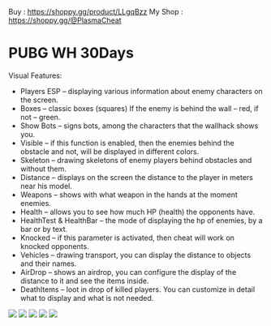 Buy : https://shoppy.gg/product/LLgqBzz
My Shop : https://shoppy.gg/@PlasmaCheat

# PUBG WH 30Days

Visual Features:

* Players ESP – displaying various information about enemy characters on the screen.
* Boxes – classic boxes (squares) If the enemy is behind the wall – red, if not – green.
* Show Bots – signs bots, among the characters that the wallhack shows you.
* Visible – if this function is enabled, then the enemies behind the obstacle and not, will be displayed in different colors.
* Skeleton – drawing skeletons of enemy players behind obstacles and without them.
* Distance – displays on the screen the distance to the player in meters near his model.
* Weapons – shows with what weapon in the hands at the moment enemies.
* Health – allows you to see how much HP (health) the opponents have.
* HealthTest & HealthBar – the mode of displaying the hp of enemies, by a bar or by text.
* Knocked – if this parameter is activated, then cheat will work on knocked opponents.
* Vehicles – drawing transport, you can display the distance to objects and their names.
* AirDrop – shows an airdrop, you can configure the display of the distance to it and see the items inside.
* DeathItems – loot in drop of killed players. You can customize in detail what to display and what is not needed.

![](http://zupimages.net/up/22/27/7g2q.jpg)
![](http://zupimages.net/up/22/27/5ooj.jpg)
![](http://zupimages.net/up/22/27/ui6o.jpg)
![](http://zupimages.net/up/22/27/w1fy.jpg)
![](http://zupimages.net/up/22/27/w1fy.jpg)

